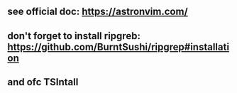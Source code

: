 ## see official doc: https://astronvim.com/
## don't forget to install ripgreb: https://github.com/BurntSushi/ripgrep#installation
## and ofc TSIntall <language>
